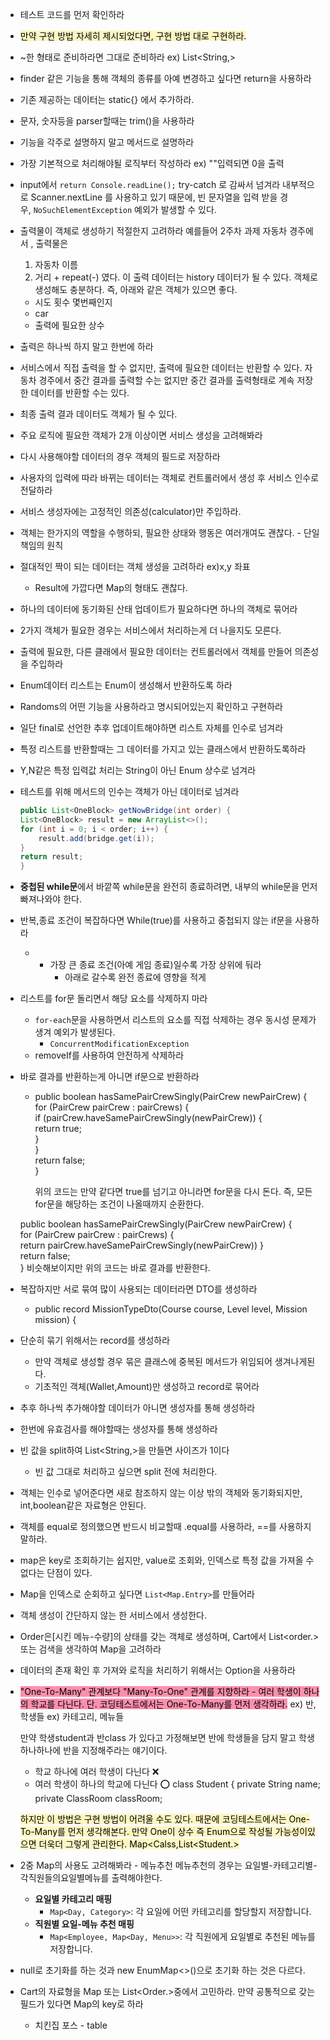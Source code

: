 - 테스트 코드를 먼저 확인하라
- <mark style="background: #FFF3A3A6;">만약 구현 방법 자세히 제시되었다면, 구현 방법 대로 구현하라.</mark>
- ~한 형태로 준비하라면 그대로 준비하라 ex) List<String,>
- finder 같은 기능을 통해 객체의 종류를 아예 변경하고 싶다면 return을 사용하라
- 기존 제공하는 데이터는 static{} 에서 추가하라.
- 문자, 숫자등을 parser할때는 trim()을 사용하라
- 기능을 각주로 설명하지 말고 메서드로 설명하라
- 가장 기본적으로 처리해야될 로직부터 작성하라 ex) ""입력되면 0을 출력
- input에서 `return Console.readLine();` try-catch 로 감싸서 넘겨라
	내부적으로 Scanner.nextLine 를 사용하고 있기 때문에, 빈 문자열을 입력 받을 경우, `NoSuchElementException` 예외가 발생할 수 있다.
- 출력물이 객체로 생성하기 적절한지 고려하라
	예를들어 2주차 과제 자동차 경주에서 , 출력물은
	1. 자동차 이름
	2. 거리 + repeat(-)
	였다. 이 출력 데이터는 history 데이터가 될 수 있다.
	객체로 생성해도 충분하다.
	즉, 아래와 같은 객체가 있으면 좋다.
	- 시도 횟수 몇번째인지
	- car
	- 출력에 필요한 상수
- 출력은 하나씩 하지 말고 한번에 하라
- 서비스에서 직접 출력을 할 수 없지만, 출력에 필요한 데이터는 반환할 수 있다.
	자동차 경주에서 중간 결과를 출력할 수는 없지만 중간 결과를 출력형태로 계속 저장한 데이터를 반환할 수는 있다.
- 최종 출력 결과 데이터도 객체가 될 수 있다.
- 주요 로직에 필요한 객체가 2개 이상이면 서비스 생성을 고려해봐라
- 다시 사용해야할 데이터의 경우 객체의 필드로 저장하라
- 사용자의 입력에 따라 바뀌는 데이터는 객체로 컨트롤러에서 생성 후 서비스 인수로 전달하라
- 서비스 생성자에는 고정적인 의존성(calculator)만 주입하라.
- 객체는 한가지의 역할을 수행하되, 필요한 상태와 행동은 여러개여도 괜찮다. - 단일 책임의 원칙
- 절대적인 짝이 되는 데이터는 객체 생성을 고려하라 ex)x,y 좌표
	- Result에 가깝다면 Map의 형태도 괜찮다.
- 하나의 데이터에 동기화된 산태 업데이트가 필요하다면 하나의 객체로 묶어라
- 2가지 객체가 필요한 경우는 서비스에서 처리하는게 더 나을지도 모른다.
- 출력에 필요한, 다른 클래에서 필요한 데이터는 컨트롤러에서 객체를 만들어 의존성을 주입하라
- Enum데이터 리스트는 Enum이 생성해서 반환하도록 하라
- Randoms의 어떤 기능을 사용하라고 명시되어있는지 확인하고 구현하라
- 일단 final로 선언한 추후 업데이트해야하면 리스트 자체를 인수로 넘겨라
- 특정 리스트를 반환할때는 그 데이터를 가지고 있는 클래스에서 반환하도록하라
- Y,N같은 특정 입력값 처리는 String이 아닌 Enum 상수로 넘겨라
- 테스트를 위해 메서드의 인수는 객체가 아닌 데이터로 넘겨라
	```java
	public List<OneBlock> getNowBridge(int order) {  
    List<OneBlock> result = new ArrayList<>();  
    for (int i = 0; i < order; i++) {  
        result.add(bridge.get(i));  
    }  
    return result;  
	}
	```
- **중첩된 while문**에서 바깥쪽 while문을 완전히 종료하려면, 내부의 while문을 먼저 빠져나와야 한다.
- 반복,종료 조건이 복잡하다면 While(true)를 사용하고 중첩되지 않는 if문을 사용하라
	- - 가장 큰 종료 조건(아예 게임 종료)일수록 가장 상위에 둬라
		- 아래로 갈수록 완전 종료에 영향을 적게 
- 리스트를 for문 돌리면서 해당 요소를 삭제하지 마라
	- `for-each`문을 사용하면서 리스트의 요소를 직접 삭제하는 경우 동시성 문제가 생겨 예외가 발생된다.
		- `ConcurrentModificationException`
	- removeIf를 사용하여 안전하게 삭제하라
- 바로 결과를 반환하는게 아니면 if문으로 반환하라
	- public boolean hasSamePairCrewSingly(PairCrew newPairCrew) {  
    for (PairCrew pairCrew : pairCrews) {  
        if (pairCrew.haveSamePairCrewSingly(newPairCrew)) {  
            return true;  
        }  
    }  
    return false;  
	}
	
		위의 코드는 만약 같다면 true를 넘기고 아니라면 for문을 다시 돈다.
		즉, 모든 for문을 해당하는 조건이 나올때까지 순환한다.
	
	public boolean hasSamePairCrewSingly(PairCrew newPairCrew) {  
    for (PairCrew pairCrew : pairCrews) {  
        return pairCrew.haveSamePairCrewSingly(newPairCrew))
    }  
    return false;  
    }
	    비슷해보이지만 위의 코드는 바로 결과를 반환한다.
- 복잡하지만 서로 묶여 많이 사용되는 데이터라면 DTO를 생성하라 
	- public record MissionTypeDto(Course course, Level level, Mission mission) {
- 단순히 묶기 위해서는 record를 생성하라
	- 만약 객체로 생성할 경우 묶은 클래스에 중복된 메서드가 위임되어 생겨나게된다.
	- 기초적인 객체(Wallet,Amount)만 생성하고 record로 묶어라
- 추후 하나씩 추가해야할 데이터가 아니면 생성자를 통해 생성하라
- 한번에 유효검사를 해야할때는 생성자를 통해 생성하라
- 빈 값을 split하여 List<String,>을 만들면 사이즈가 1이다
	- 빈 값 그대로 처리하고 싶으면 split 전에 처리한다.
- 객체는 인수로 넣어준다면 새로 참조하지 않는 이상 밖의 객체와 동기화되지만, int,boolean같은 자료형은 안된다.
- 객체를 equal로 정의했으면 반드시 비교할때 .equal를 사용하라, ==를 사용하지 말하라.
- map은 key로 조회하기는 쉽지만, value로 조회와, 인덱스로 특정 값을 가져올 수 없다는 단점이 있다.
- Map을 인덱스로 순회하고 싶다면 `List<Map.Entry>`를 만들어라
- 객체 생성이 간단하지 않는 한 서비스에서 생성한다.
- Order은[시킨 메뉴-수량]의 상태를 갖는 객체로 생성하며, Cart에서 List<order.> 또는 검색을 생각하여 Map을 고려하라
- 데이터의 존재 확인 후 가져와 로직을 처리하기 위해서는 Option을 사용하라
- <mark style="background: #FF5582A6;">"One-To-Many" 관계보다 "Many-To-One" 관계를 지향하라 - 여러 학생이 하나의 학교를 다닌다.
  단. 코딩테스트에서는 One-To-Many를 먼저 생각하라.</mark>
  ex) 반, 학생들
  ex) 카테고리, 메뉴들
  
	만약 학생student과 반class 가 있다고 가정해보면 반에 학생들을 담지 말고 학생 하나하나에 반을 지정해주라는 얘기이다.
	 - 학교 하나에 여러 학생이 다닌다 ❌
	 - 여러 학생이 하나의 학교에 다닌다 ⭕️
	 class Student { 
		 private String name;
		 private ClassRoom classRoom;

	<mark style="background: #FFF3A3A6;">하지만 이 방법은 구현 방법이 어려울 수도 있다.
	때문에 코딩테스트에서는 One-To-Many를 먼저 생각해본다. 
	만약 One이 상수 즉 Enum으로 작성될 가능성이있으면 더욱더 그렇게 관리한다.
	Map<Calss,List<Student.></mark>

- 2중 Map의 사용도 고려해봐라 - 메뉴추천
	메뉴추천의 경우는 요일별-카테고리별-각직원들의요일별메뉴를 출력해야한다.
	- **요일별 카테고리 매핑**
	    - `Map<Day, Category>`: 각 요일에 어떤 카테고리를 할당할지 저장합니다.
	- **직원별 요일-메뉴 추천 매핑**
	    - `Map<Employee, Map<Day, Menu>>`: 각 직원에게 요일별로 추천된 메뉴를 저장합니다.
- null로 초기화를 하는 것과 new EnumMap<>()으로 초기화 하는 것은 다르다.
- Cart의 자료형을 Map 또는 List<Order.>중에서 고민하라. 만약 공통적으로 갖는 필드가 있다면 Map의 key로 하라
	- 치킨집 포스 - table